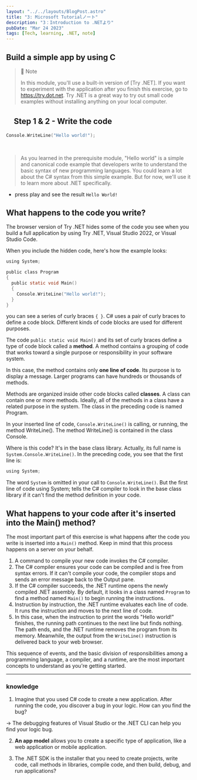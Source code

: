 ```yaml
---
layout: "../../layouts/BlogPost.astro"
title: "3: Microsoft Tutorialノート"
description: "3：Introduction to .NETより"
pubDate: "Mar 24 2023"
tags: [Tech, learning, .NET, note]
---
```


## Build a simple app by using C #

> 📝 Note
>
> In this module, you'll use a built-in version of [Try .NET]. If you want to experiment with the application after you finish this exercise, go to <https://try.dot.net>.
> Try .NET is a great way to try out small code examples without installing anything on your local computer.

## 　Step 1 & 2 - Write the code

``` c
Console.WriteLine("Hello world!");
```

<br>

> As you learned in the prerequisite module, "Hello world" is a simple and canonical code example that developers write to understand the basic syntax of new programming languages.
> You could learn a lot about the C# syntax from this simple example. But for now, we'll use it to learn more about .NET specifically.

- press play and see the result `Hello World!`

## What happens to the code you write?

The browser version of Try .NET hides some of the code you see when you build a full application by using Try .NET, Visual Studio 2022, or Visual Studio Code.

When you include the hidden code, here's how the example looks:

``` c
using System;

public class Program
{
  public static void Main()
  {
    Console.WriteLine("Hello world!");
  }
}
```

you can see a series of curly braces `{ }`.
C# uses a pair of curly braces to define a code block. Different kinds of code blocks are used for different purposes.

The code `public static void Main()` and its set of curly braces define a type of code block called a **method**.
A method contains a grouping of code that works toward a single purpose or responsibility in your software system.

In this case, the method contains only **one line of code**. Its purpose is to display a message. Larger programs can have hundreds or thousands of methods.

Methods are organized inside other code blocks called **classes**. A class can contain one or more methods. Ideally, all of the methods in a class have a related purpose in the system. The class in the preceding code is named Program.

In your inserted line of code, `Console.WriteLine()` is calling, or running, the method WriteLine(). The method WriteLine() is contained in the class Console.

Where is this code? It's in the base class library. Actually, its full name is `System.Console.WriteLine()`. In the preceding code, you see that the first line is:

``` c
using System;
```

The word `System` is omitted in your call to `Console.WriteLine()`. But the first line of code using System; tells the C# compiler to look in the base class library if it can't find the method definition in your code.

## What happens to your code after it's inserted into the Main() method?

The most important part of this exercise is what happens after the code you write is inserted into a `Main()` method. Keep in mind that this process happens on a server on your behalf.

1. A command to compile your new code invokes the C# compiler.
2. The C# compiler ensures your code can be compiled and is free from syntax errors. If it can't compile your code, the compiler stops and sends an error message back to the Output pane.
3. If the C# compiler succeeds, the .NET runtime opens the newly compiled .NET assembly. By default, it looks in a class named `Program` to find a method named `Main()` to begin running the instructions.
4. Instruction by instruction, the .NET runtime evaluates each line of code. It runs the instruction and moves to the next line of code.
5. In this case, when the instruction to print the words "Hello world!" finishes, the running path continues to the next line but finds nothing. The path ends, and the .NET runtime removes the program from its memory. Meanwhile, the output from the `WriteLine()` instruction is delivered back to your web browser.

This sequence of events, and the basic division of responsibilities among a programming language, a compiler, and a runtime, are the most important concepts to understand as you're getting started.

---

### knowledge

1. Imagine that you used C# code to create a new application. After running the code, you discover a bug in your logic. How can you find the bug?

-> The debugging features of Visual Studio or the .NET CLI can help you find your logic bug.

2. **An app model** allows you to create a specific type of application, like a web application or mobile application.

3. The .NET SDK is the installer that you need to create projects, write code, call methods in libraries, compile code, and then build, debug, and run applications?
